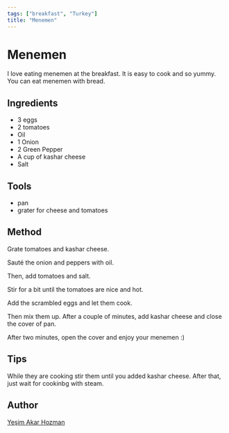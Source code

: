 ```yaml
---
tags: ["breakfast", "Turkey"]
title: "Menemen"
---
```


<TagLinks />

# Menemen

I love eating menemen at the breakfast. It is easy to cook and so yummy. You can eat menemen with bread. 

## Ingredients 

- 3 eggs
- 2 tomatoes
- Oil
- 1 Onion
- 2 Green Pepper
- A cup of kashar cheese 
- Salt


## Tools

- pan
- grater for cheese and tomatoes

## Method

Grate tomatoes and kashar cheese. 

Sauté the onion and peppers with oil.

Then, add tomatoes and salt.

Stir for a bit until the tomatoes are nice and hot.

Add the scrambled eggs and let them cook. 

Then mix them up. After a couple of minutes, add kashar cheese and close the cover of pan. 

After two minutes, open the cover and enjoy your menemen :) 

## Tips

While they are cooking stir them until  you added kashar cheese. After that, just wait for cookinbg with steam.


## Author

[Yeşim Akar Hozman](https://github.com/yesimnurakar)
